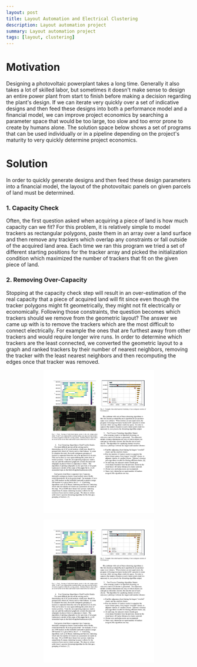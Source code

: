 ```yaml
---
layout: post
title: Layout Automation and Electrical Clustering
description: Layout automation project
summary: Layout automation project
tags: [layout, clustering]
---
```


# Motivation
Designing a photovoltaic powerplant takes a long time.  Generally it also takes a lot of skilled labor, but sometimes it doesn't make sense to design an entire power plant from start to finish before making a decision regarding the plant's design.  If we can iterate very quickly over a set of indicative designs and then feed these designs into both a performance model and a financial model, we can improve project economics by searching a parameter space that would be too large, too slow and too error prone to create by humans alone.  The solution space below shows a set of programs that can be used individually or in a pipeline depending on the project's maturity to very quickly determine project economics.

# Solution
In order to quickly generate designs and then feed these design parameters into a financial model, the layout of the photovoltaic panels on given parcels of land must be determined. 

### 1. Capacity Check
Often, the first question asked when acquiring a piece of land is how much capacity can we fit?  For this problem, it is relatively simple to model trackers as rectangular polygons, paste them in an array over a land surface and then remove any trackers which overlap any constraints or fall outside of the acquired land area.  Each time we ran this program we tried a set of different starting positions for the tracker array and picked the initialization condition which maximized the number of trackers that fit on the given piece of land.

### 2. Removing Over-Capacity
Stopping at the capacity check step will result in an over-estimation of the real capacity that a piece of acquired land will fit since even though the tracker polygons might fit geometrically, they might not fit electrically or economically.  Following those constraints, the question becomes which trackers should we remove from the geometric layout?  The answer we came up with is to remove the trackers which are the most difficult to connect electrically.  For example the ones that are furthest away from other trackers and would require longer wire runs.  In order to determine which trackers are the least connected, we converted the geometric layout to a graph and ranked trackers by their number of nearest neighbors, removing the tracker with the least nearest neighbors and then recomputing the edges once that tracker was removed.

<p align="center">
    <img src="../assets/images/layout-nearest-neighbors.png/" width=300>
</p>

<p align="center">
    <img src="../assets/images/layout-over-capacity.png/" width=300>
</p>
